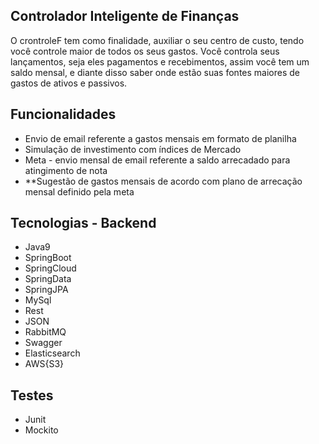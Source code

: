 <p> 
  
 ## Controlador Inteligente de Finanças

 
O crontroleF tem como finalidade, auxiliar o seu centro de custo, tendo você controle maior de todos os seus gastos.
Você controla seus lançamentos, seja eles pagamentos e recebimentos, assim você tem um saldo mensal, e diante disso saber onde estão suas fontes maiores de gastos de ativos e passivos. 


 ## Funcionalidades
 
  <ul>
  <li>Envio de email referente a gastos mensais em formato de planilha</li>
  <li>Simulação de investimento com índices de Mercado</li>
  <li>Meta - envio mensal de email referente a saldo arrecadado para atingimento de nota</li>
  <li>**Sugestão de gastos mensais de acordo com plano de arrecação mensal definido pela meta</li>
</ul>

## Tecnologias - Backend


 <ul>
  <li>Java9</li>
  <li>SpringBoot</li>
  <li>SpringCloud</li>
  <li>SpringData</li>
  <li>SpringJPA</li>
  <li>MySql</li>
  <li>Rest</li>
  <li>JSON</li>
  <li>RabbitMQ</li>
  <li>Swagger</li>
  <li>Elasticsearch</li>
  <li>AWS{S3}</li>
</ul>

## Testes


<ul>
  <li>Junit</li>
  <li>Mockito</li>
</ul>
</p>
